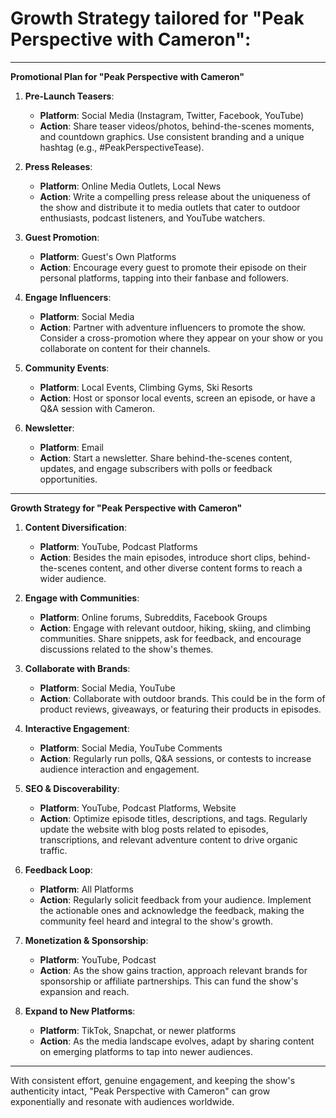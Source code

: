 # **Growth Strategy** tailored for "Peak Perspective with Cameron":

---

**Promotional Plan for "Peak Perspective with Cameron"**

1. **Pre-Launch Teasers**:
   - **Platform**: Social Media (Instagram, Twitter, Facebook, YouTube)
   - **Action**: Share teaser videos/photos, behind-the-scenes moments, and countdown graphics. Use consistent branding and a unique hashtag (e.g., #PeakPerspectiveTease).
   
2. **Press Releases**:
   - **Platform**: Online Media Outlets, Local News
   - **Action**: Write a compelling press release about the uniqueness of the show and distribute it to media outlets that cater to outdoor enthusiasts, podcast listeners, and YouTube watchers.
   
3. **Guest Promotion**:
   - **Platform**: Guest's Own Platforms
   - **Action**: Encourage every guest to promote their episode on their personal platforms, tapping into their fanbase and followers.
   
4. **Engage Influencers**:
   - **Platform**: Social Media
   - **Action**: Partner with adventure influencers to promote the show. Consider a cross-promotion where they appear on your show or you collaborate on content for their channels.
   
5. **Community Events**:
   - **Platform**: Local Events, Climbing Gyms, Ski Resorts
   - **Action**: Host or sponsor local events, screen an episode, or have a Q&A session with Cameron.

6. **Newsletter**:
   - **Platform**: Email
   - **Action**: Start a newsletter. Share behind-the-scenes content, updates, and engage subscribers with polls or feedback opportunities.

---

**Growth Strategy for "Peak Perspective with Cameron"**

1. **Content Diversification**:
   - **Platform**: YouTube, Podcast Platforms
   - **Action**: Besides the main episodes, introduce short clips, behind-the-scenes content, and other diverse content forms to reach a wider audience.
   
2. **Engage with Communities**:
   - **Platform**: Online forums, Subreddits, Facebook Groups
   - **Action**: Engage with relevant outdoor, hiking, skiing, and climbing communities. Share snippets, ask for feedback, and encourage discussions related to the show's themes.

3. **Collaborate with Brands**:
   - **Platform**: Social Media, YouTube
   - **Action**: Collaborate with outdoor brands. This could be in the form of product reviews, giveaways, or featuring their products in episodes.

4. **Interactive Engagement**:
   - **Platform**: Social Media, YouTube Comments
   - **Action**: Regularly run polls, Q&A sessions, or contests to increase audience interaction and engagement.

5. **SEO & Discoverability**:
   - **Platform**: YouTube, Podcast Platforms, Website
   - **Action**: Optimize episode titles, descriptions, and tags. Regularly update the website with blog posts related to episodes, transcriptions, and relevant adventure content to drive organic traffic.

6. **Feedback Loop**:
   - **Platform**: All Platforms
   - **Action**: Regularly solicit feedback from your audience. Implement the actionable ones and acknowledge the feedback, making the community feel heard and integral to the show's growth.

7. **Monetization & Sponsorship**:
   - **Platform**: YouTube, Podcast
   - **Action**: As the show gains traction, approach relevant brands for sponsorship or affiliate partnerships. This can fund the show's expansion and reach.

8. **Expand to New Platforms**:
   - **Platform**: TikTok, Snapchat, or newer platforms
   - **Action**: As the media landscape evolves, adapt by sharing content on emerging platforms to tap into newer audiences.

---

With consistent effort, genuine engagement, and keeping the show's authenticity intact, "Peak Perspective with Cameron" can grow exponentially and resonate with audiences worldwide.